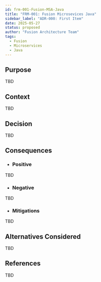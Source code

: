 ```yaml
---
id: frm-001-Fusion-MSA-Java
title: "FRM-001: Fusion Microsevices Java"
sidebar_label: "ADR-000: First Item"
date: 2025-05-27
status: proposed
author: "Fusion Architecture Team"
tags:
  - Fusion
  - Microservices
  - Java
---
```


## Purpose

TBD

## Context

TBD

## Decision

TBD
  
## Consequences

- ### Positive

 TBD

- ### Negative

TBD

- ### Mitigations

TBD

## Alternatives Considered

TBD

## References

TBD
